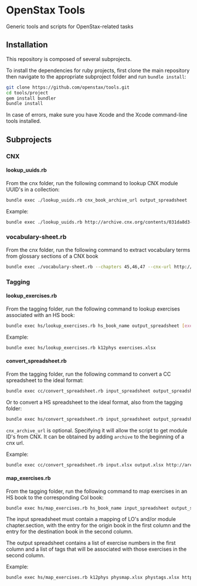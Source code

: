 # OpenStax Tools

Generic tools and scripts for OpenStax-related tasks

## Installation

This repository is composed of several subprojects.

To install the dependencies for ruby projects, first clone the main repository
then navigate to the appropriate subproject folder and run `bundle install`:

```sh
git clone https://github.com/openstax/tools.git
cd tools/project
gem install bundler
bundle install
```

In case of errors, make sure you have Xcode and the Xcode command-line tools installed.

## Subprojects

### CNX

#### lookup_uuids.rb

From the cnx folder, run the following command to lookup CNX module UUID's in a collection:

```sh
bundle exec ./lookup_uuids.rb cnx_book_archive_url output_spreadsheet
```

Example:

```sh
bundle exec ./lookup_uuids.rb http://archive.cnx.org/contents/031da8d3-b525-429c-80cf-6c8ed997733a@9.4 uuids.xlsx
```

### vocabulary-sheet.rb

From the cnx folder, run the following command to extract vocabulary terms from glossary sections of a CNX book

```sh
bundle exec ./vocabulary-sheet.rb --chapters 45,46,47 --cnx-url http://cnx.org/contents/185cbf87-c72e-48f5-b51e-f14f21b5eabd --lo-xlsx ../lo.xlsx --output ../Biology-chapters-45-47.xlsx
```

### Tagging

#### lookup_exercises.rb

From the tagging folder, run the following command to lookup exercises associated with an HS book:

```sh
bundle exec hs/lookup_exercises.rb hs_book_name output_spreadsheet [exercises_base_url]
```

Example:

```sh
bundle exec hs/lookup_exercises.rb k12phys exercises.xlsx
```

#### convert_spreadsheet.rb

From the tagging folder, run the following command to convert a CC spreadsheet to the ideal format:

```sh
bundle exec cc/convert_spreadsheet.rb input_spreadsheet output_spreadsheet cnx_archive_url
```

Or to convert a HS spreadsheet to the ideal format, also from the tagging folder:

```sh
bundle exec hs/convert_spreadsheet.rb input_spreadsheet output_spreadsheet cnx_archive_url
```

`cnx_archive_url` is optional. Specifying it will allow the script to get module ID's from CNX.
It can be obtained by adding `archive` to the beginning of a cnx url.

Example:

```sh
bundle exec cc/convert_spreadsheet.rb input.xlsx output.xlsx http://archive.cnx.org/contents/031da8d3-b525-429c-80cf-6c8ed997733a@9.4
```

#### map_exercises.rb

From the tagging folder, run the following command to map exercises
in an HS book to the corresponding Col book:

```sh
bundle exec hs/map_exercises.rb hs_book_name input_spreadsheet output_spreadsheet [exercises_base_url]
```

The input spreadsheet must contain a mapping of LO's and/or module chapter.section, with the
entry for the origin book in the first column and the entry for the destination book
in the second column.

The output spreadsheet contains a list of exercise numbers in the first column and a list of tags
that will be associated with those exercises in the second column.

Example:

```sh
bundle exec hs/map_exercises.rb k12phys physmap.xlsx phystags.xlsx https://exercises.openstax.org
```
